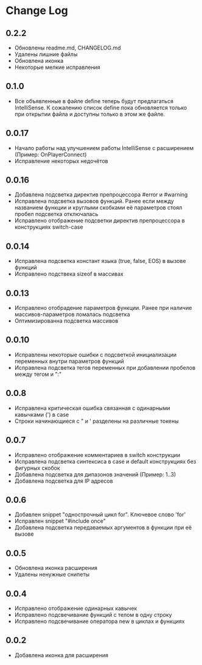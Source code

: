 # Change Log

## 0.2.2
- Обновлены readme.md, CHANGELOG.md
- Удалены лишние файлы
- Обновлена иконка
- Некоторые мелкие исправления

## 0.1.0
- Все объявленные в файле define теперь будут предлагаться IntelliSense. К сожалению список define пока обновляется только при открытии файла и доступны только в этом же файле. 

## 0.0.17

- Начало работы над улучшением работы IntelliSense с расширением (Пример: OnPlayerConnect)
- Исправление некоторых недочётов

## 0.0.16

- Добавлена подсветка директив препроцессора #error и #warning 
- Исправлена подсветка вызовов функций. Ранее если между названием функции и круглыми скобками её параметров стоял пробел подсветка отключалась
- Исправлено отображение подсветки директив препроцессора в конструкциях switch-case

## 0.0.14

- Исправлена подсветка констант языка (true, false, EOS) в вызове функций
- Исправлено подствека sizeof в массивах

## 0.0.13

- Исправлено отобрадение параметров функции. Ранее при наличие массивов-параметров ломалась подсветка
- Оптимизированна подсветка массивов

## 0.0.10

- Исправлены некоторые ошибки с подсветкой инициализации переменных внутри параметров функций
- Исправлена подсветка тегов переменных при добавлении пробелов между тегом и ":"

## 0.0.8

- Исправлена критическая ошибка связанная с одинарными кавычками (') в case
- Строки начинающиеся с " и ' разделены на различные токены

## 0.0.7

- Исправлено отображение комментариев в switch конструкции
- Исправлена подсветка синтексиса в case и default конструкциях без фигурных скобок
- Добавлена подсветка для дипазонов значений (Пример: 1..3)
- Добавлена подсветка для IP адресов

## 0.0.6

- Добавлен snippet "однострочный цикл for". Ключевое слово 'for'
- Исправлен snippet "#include once"
- Добавлена подсветка передаваемых аргументов в функции при её вызове

## 0.0.5

- Обновлена иконка расширения
- Удалены ненужные снипеты

## 0.0.4

- Исправлено отображение одинарных кавычек
- Исправлено подсвечивание функций с телом в одну строку
- Исправлено подсвечивание оператора new в циклах и функциях

## 0.0.2

- Добавлена иконка для расширения